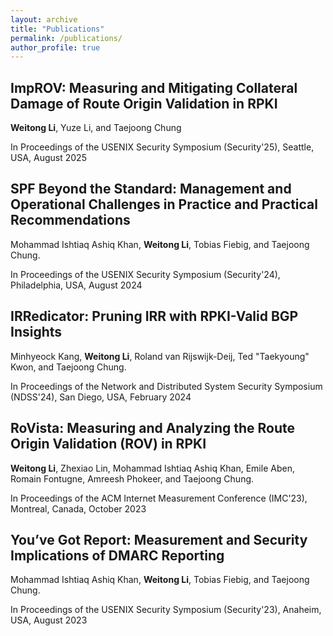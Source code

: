 ```yaml
---
layout: archive
title: "Publications"
permalink: /publications/
author_profile: true
---
```


## ImpROV: Measuring and Mitigating Collateral Damage of Route Origin Validation in RPKI
**Weitong Li**, Yuze Li, and Taejoong Chung

In Proceedings of the USENIX Security Symposium (Security'25), Seattle, USA, August 2025

## SPF Beyond the Standard: Management and Operational Challenges in Practice and Practical Recommendations
Mohammad Ishtiaq Ashiq Khan, **Weitong Li**, Tobias Fiebig, and Taejoong Chung.  

In Proceedings of the USENIX Security Symposium (Security'24), Philadelphia, USA, August 2024

## IRRedicator: Pruning IRR with RPKI-Valid BGP Insights
Minhyeock Kang, **Weitong Li**, Roland van Rijswijk-Deij, Ted "Taekyoung" Kwon, and Taejoong Chung. 

In Proceedings of the Network and Distributed System Security Symposium (NDSS'24), San Diego, USA, February 2024 

## RoVista: Measuring and Analyzing the Route Origin Validation (ROV) in RPKI
**Weitong Li**, Zhexiao Lin, Mohammad Ishtiaq Ashiq Khan, Emile Aben, Romain Fontugne, Amreesh Phokeer, and Taejoong Chung.  

In Proceedings of the ACM Internet Measurement Conference (IMC'23), Montreal, Canada, October 2023

## You’ve Got Report: Measurement and Security Implications of DMARC Reporting
Mohammad Ishtiaq Ashiq Khan, **Weitong Li**, Tobias Fiebig, and Taejoong Chung.  

In Proceedings of the USENIX Security Symposium (Security'23), Anaheim, USA, August 2023